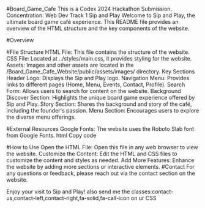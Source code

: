 #Board_Game_Cafe
This is a Codex 2024 Hackathon Submission. Concentration: Web Dev Track 1
Sip and Play
Welcome to Sip and Play, the ultimate board game café experience. This README file provides an overview of the HTML structure and the key components of the website.

#Overview


#File Structure
HTML File: This file contains the structure of the website.
CSS File: Located at ../styles/main.css, it provides styling for the website.
Assets: Images and other assets are located in the /Board_Game_Cafe_Website/public/assets/images/ directory.
Key Sections
Header
Logo: Displays the Sip and Play logo.
Navigation Menu: Provides links to different pages (Home, Menu, Events, Contact, Profile).
Search Form: Allows users to search for content on the website.
Background
Discover Section: Highlights the unique board game experience offered by Sip and Play.
Story Section: Shares the background and story of the café, including the founder's passion.
Menu Section: Encourages users to explore the diverse menu offerings.

#External Resources
Google Fonts: The website uses the Roboto Slab font from Google Fonts.
html
Copy code
<link href="https://fonts.googleapis.com/css2?family=Roboto+Slab:wght@100..900&display=swap" rel="stylesheet">
#How to Use
Open the HTML File: Open this file in any web browser to view the website.
Customize the Content: Edit the HTML and CSS files to customize the content and styles as needed.
Add More Features: Enhance the website by adding more sections or interactive elements.
#Contact
For any questions or feedback, please reach out via the contact section on the website.

Enjoy your visit to Sip and Play!
also send me the classes:contact-us,contact-left,contact-right,fa-solid,fa-call-icon on ur CSS
